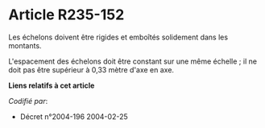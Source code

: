 # Article R235-152

Les échelons doivent être rigides et emboîtés solidement dans les montants.

L'espacement des échelons doit être constant sur une même échelle ; il ne doit pas être supérieur à 0,33 mètre d'axe en axe.

**Liens relatifs à cet article**

_Codifié par_:

  - Décret n°2004-196 2004-02-25
